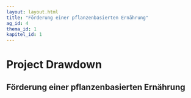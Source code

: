 ```yaml
---
layout: layout.html
title: "Förderung einer pflanzenbasierten Ernährung"
ag_id: 4
thema_id: 1
kapitel_id: 1
---
```


# Project Drawdown

## Förderung einer pflanzenbasierten Ernährung
